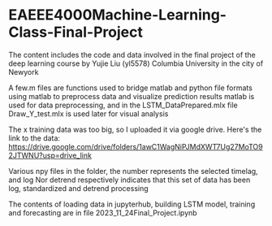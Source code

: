 # EAEEE4000Machine-Learning-Class-Final-Project
The content includes the code and data involved in the final project of the deep learning course by Yujie Liu (yl5578) Columbia University in the city of Newyork

A few.m files are functions used to bridge matlab and python file formats using matlab to preprocess data and visualize prediction results
matlab is used for data preprocessing, and in the LSTM_DataPrepared.mlx file Draw_Y_test.mlx is used later for visual analysis

The x training data was too big, so I uploaded it via google drive. Here's the link to the data:
https://drive.google.com/drive/folders/1awC1WagNiPJMdXWT7Ug27MoTO92JTWNU?usp=drive_link

Various npy files in the folder, the number represents the selected timelag, and log Nor detrend respectively indicates that this set of data has been log, standardized and detrend processing

The contents of loading data in jupyterhub, building LSTM model, training and forecasting are in file 2023_11_24Final_Project.ipynb

